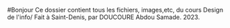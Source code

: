 #Bonjour
Ce dossier contient tous les fichiers, images,etc, du cours Design de l'info/
Fait à Saint-Denis, par DOUCOURE Abdou Samade.
2023.
